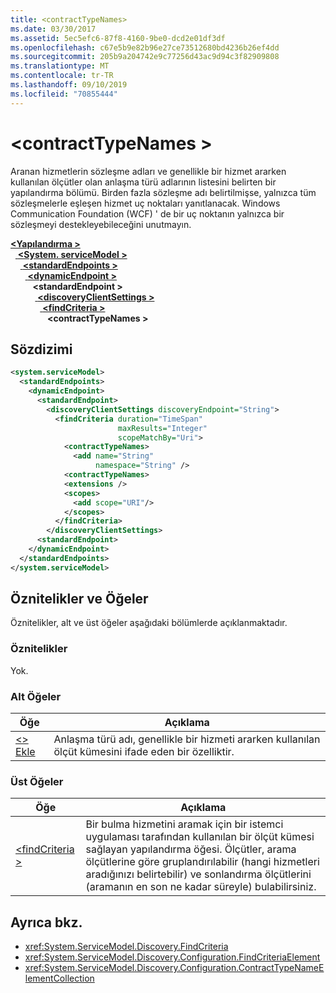 ```yaml
---
title: <contractTypeNames>
ms.date: 03/30/2017
ms.assetid: 5ec5efc6-87f8-4160-9be0-dcd2e01df3df
ms.openlocfilehash: c67e5b9e82b96e27ce73512680bd4236b26ef4dd
ms.sourcegitcommit: 205b9a204742e9c77256d43ac9d94c3f82909808
ms.translationtype: MT
ms.contentlocale: tr-TR
ms.lasthandoff: 09/10/2019
ms.locfileid: "70855444"
---
```

# <a name="contracttypenames"></a>\<contractTypeNames >
Aranan hizmetlerin sözleşme adları ve genellikle bir hizmet ararken kullanılan ölçütler olan anlaşma türü adlarının listesini belirten bir yapılandırma bölümü. Birden fazla sözleşme adı belirtilmişse, yalnızca tüm sözleşmelerle eşleşen hizmet uç noktaları yanıtlanacak. Windows Communication Foundation (WCF) ' de bir uç noktanın yalnızca bir sözleşmeyi destekleyebileceğini unutmayın.  
  
[ **\<Yapılandırma >** ](../configuration-element.md)\
&nbsp;&nbsp;[ **\<System. serviceModel >** ](system-servicemodel.md)\
&nbsp;&nbsp;&nbsp;&nbsp;[ **\<standardEndpoints >** ](standardendpoints.md)\
&nbsp;&nbsp;&nbsp;&nbsp;&nbsp;&nbsp;[ **\<dynamicEndpoint >** ](dynamicendpoint.md)\
&nbsp;&nbsp;&nbsp;&nbsp;&nbsp;&nbsp;&nbsp;&nbsp; **\<standardEndpoint >** \
&nbsp;&nbsp;&nbsp;&nbsp;&nbsp;&nbsp;&nbsp;&nbsp;&nbsp;&nbsp;[ **\<discoveryClientSettings >** ](discoveryclientsettings.md)\
&nbsp;&nbsp;&nbsp;&nbsp;&nbsp;&nbsp;&nbsp;&nbsp;&nbsp;&nbsp;&nbsp;&nbsp;[ **\<findCriteria >** ](findcriteria.md)\
&nbsp;&nbsp;&nbsp;&nbsp;&nbsp;&nbsp;&nbsp;&nbsp;&nbsp;&nbsp;&nbsp;&nbsp;&nbsp;&nbsp; **\<contractTypeNames >**  
  
## <a name="syntax"></a>Sözdizimi  
  
```xml  
<system.serviceModel>
  <standardEndpoints>
    <dynamicEndpoint>
      <standardEndpoint>
        <discoveryClientSettings discoveryEndpoint="String">
          <findCriteria duration="TimeSpan"
                        maxResults="Integer"
                        scopeMatchBy="Uri">
            <contractTypeNames>
              <add name="String"
                   namespace="String" />
            <contractTypeNames>
            <extensions />
            <scopes>
              <add scope="URI"/>
            </scopes>
          </findCriteria>
        </discoveryClientSettings>
      <standardEndpoint>
    </dynamicEndpoint>
  </standardEndpoints>
</system.serviceModel>
```  
  
## <a name="attributes-and-elements"></a>Öznitelikler ve Öğeler  
 Öznitelikler, alt ve üst öğeler aşağıdaki bölümlerde açıklanmaktadır.  
  
### <a name="attributes"></a>Öznitelikler  
 Yok.  
  
### <a name="child-elements"></a>Alt Öğeler  
  
|Öğe|Açıklama|  
|-------------|-----------------|  
|[\<> Ekle](contracttypenames.md)|Anlaşma türü adı, genellikle bir hizmeti ararken kullanılan ölçüt kümesini ifade eden bir özelliktir.|  
  
### <a name="parent-elements"></a>Üst Öğeler  
  
|Öğe|Açıklama|  
|-------------|-----------------|  
|[\<findCriteria >](findcriteria.md)|Bir bulma hizmetini aramak için bir istemci uygulaması tarafından kullanılan bir ölçüt kümesi sağlayan yapılandırma öğesi. Ölçütler, arama ölçütlerine göre gruplandırılabilir (hangi hizmetleri aradığınızı belirtebilir) ve sonlandırma ölçütlerini (aramanın en son ne kadar süreyle) bulabilirsiniz.|  
  
## <a name="see-also"></a>Ayrıca bkz.

- <xref:System.ServiceModel.Discovery.FindCriteria>
- <xref:System.ServiceModel.Discovery.Configuration.FindCriteriaElement>
- <xref:System.ServiceModel.Discovery.Configuration.ContractTypeNameElementCollection>
